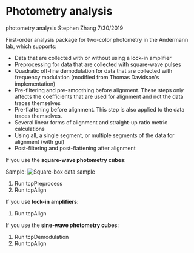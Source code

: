 # Photometry analysis
photometry analysis
Stephen Zhang 7/30/2019

First-order analysis package for two-color photometry in the Andermann lab, which supports:
* Data that are collected with or without using a lock-in amplifier
* Preprocessing for data that are collected with square-wave pulses
* Quadratic off-line demodulation for data that are collected with frequency modulation (modified from Thomas Davidson's implementation)
* Pre-filtering and pre-smoothing before alignment. These steps only affects the coefficients that are used for alignment and not the data traces themselves
* Pre-flattening before alignment. This step is also applied to the data traces themselves.
* Several linear forms of alignment and straight-up ratio metric calculations
* Using all, a single segment, or multiple segments of the data for alignment (with gui)
* Post-filtering and post-flattening after alignment

If you use the **square-wave photometry cubes**:

Sample:
![Square-box data sample](https://github.com/xzhang03/Photometry_analysis/blob/master/Sample%20images/Preprocesed%20square-wave%20data.png)
1. Run tcpPreprocess
2. Run tcpAlign

If you use **lock-in amplifiers**:
1. Run tcpAlign

If you use the **sine-wave photometry cubes**:
1. Run tcpDemodulation
3. Run tcpAlign
